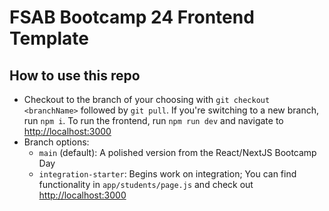 # FSAB Bootcamp 24 Frontend Template

## How to use this repo

- Checkout to the branch of your choosing with `git checkout <branchName>` followed by `git pull`. If you're switching to a new branch, run `npm i`. To run the frontend, run `npm run dev` and navigate to [http://localhost:3000](http://localhost:3000)
- Branch options:
  - `main` (default): A polished version from the React/NextJS Bootcamp Day
  - `integration-starter`: Begins work on integration; You can find functionality in `app/students/page.js` and check out [http://localhost:3000](http://localhost:3000)
